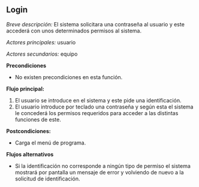 **Login**
---

*Breve descripción:* El sistema solicitara una contraseña al usuario y este accederá
                     con unos determinados permisos al sistema.

*Actores principales:* usuario

*Actores secundarios:* equipo

**Precondiciones**

* No existen precondiciones en esta función.

**Flujo principal:**

1. El usuario se introduce en el sistema y este pide una identificación.
2. El usuario introduce por teclado una contraseña y según esta el sistema le concederá
   los permisos requeridos para acceder a las distintas funciones de este.

**Postcondiciones:**

* Carga el menú de programa.

**Flujos alternativos**

* Si la identificación no corresponde a ningún tipo de permiso el sistema mostrará
  por pantalla un mensaje de error y volviendo de nuevo a la solicitud de identificación.
